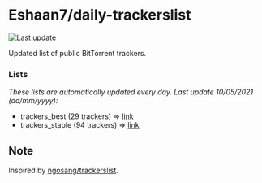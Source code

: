 
# Eshaan7/daily-trackerslist 

[![Last update](https://img.shields.io/badge/Last%20update-10/05/2021-blue.svg)](#)

Updated list of public BitTorrent trackers.

### Lists
*These lists are automatically updated every day. Last update 10/05/2021 (_dd/mm/yyyy_):*

* trackers_best (29 trackers) => [link](https://raw.githubusercontent.com/eshaan7/daily-trackerslist/master/trackers_best.txt)
* trackers_stable (94 trackers) => [link](https://raw.githubusercontent.com/eshaan7/daily-trackerslist/master/trackers_stable.txt)

## Note

Inspired by [ngosang/trackerslist](https://github.com/ngosang/trackerslist).
